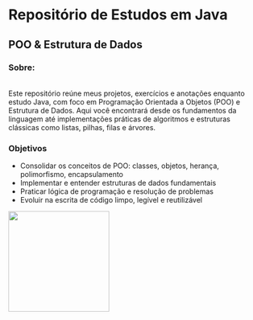 # Repositório de Estudos em Java 
<h2>POO & Estrutura de Dados</h2>
<h3>Sobre:</h3><br>
Este repositório reúne meus projetos, exercícios e anotações enquanto estudo Java, com foco em Programação Orientada a Objetos (POO) e Estrutura de Dados. Aqui você encontrará desde os fundamentos da linguagem até implementações práticas de algoritmos e estruturas clássicas como listas, pilhas, filas e árvores.
<br>
<h3>Objetivos</h3>
<ul>
  <li>Consolidar os conceitos de POO: classes, objetos, herança, polimorfismo, encapsulamento</li>

  <li>Implementar e entender estruturas de dados fundamentais</li>

  <li>Praticar lógica de programação e resolução de problemas</li>

  <li>Evoluir na escrita de código limpo, legível e reutilizável</li>
</ul>

<img src="https://media2.giphy.com/media/v1.Y2lkPTc5MGI3NjExdmdmZ2EweTB5YWs5aXJjbGx4aGprOThtbTJza21raDZsZWcxb2hpZyZlcD12MV9pbnRlcm5hbF9naWZfYnlfaWQmY3Q9Zw/66M6ZwJkTLYikvhrqZ/giphy.gif"
  width="200"/>
